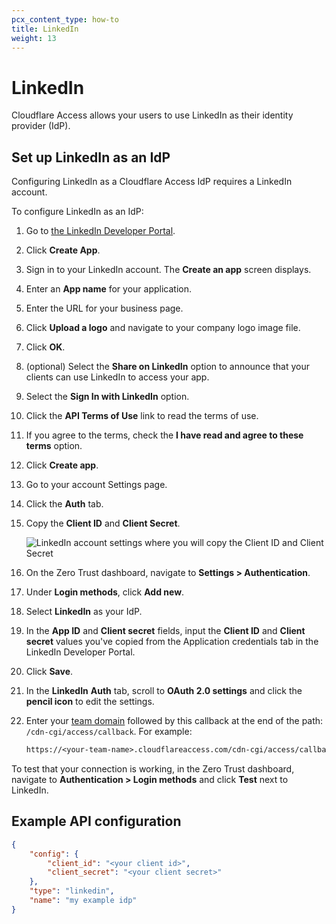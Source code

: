 ```yaml
---
pcx_content_type: how-to
title: LinkedIn
weight: 13
---
```


# LinkedIn

Cloudflare Access allows your users to use LinkedIn as their identity provider (IdP).

## Set up LinkedIn as an IdP

Configuring LinkedIn as a Cloudflare Access IdP requires a LinkedIn account.

To configure LinkedIn as an IdP:

1.  Go to [the LinkedIn Developer Portal](https://www.linkedin.com/developers).

1.  Click **Create App**.

1.  Sign in to your LinkedIn account. The **Create an app** screen displays.

1.  Enter an **App name** for your application.

1.  Enter the URL for your business page.

1.  Click **Upload a logo** and navigate to your company logo image file.

1.  Click **OK**.

1.  (optional) Select the **Share on LinkedIn** option to announce that your clients can use LinkedIn to access your app.

1.  Select the **Sign In with LinkedIn** option.

1.  Click the **API Terms of Use** link to read the terms of use.

1.  If you agree to the terms, check the **I have read and agree to these terms** option.

1.  Click **Create app**.

1.  Go to your account Settings page.

1.  Click the **Auth** tab.

1.  Copy the **Client ID** and **Client Secret**.

    ![LinkedIn account settings where you will copy the Client ID and Client Secret](/cloudflare-one/static/documentation/identity/linkedin/lin5.png)

1.  On the Zero Trust dashboard, navigate to **Settings > Authentication**.

1.  Under **Login methods**, click **Add new**.

1.  Select **LinkedIn** as your IdP.

1.  In the **App ID** and **Client secret** fields, input the **Client ID** and **Client secret** values you've copied from the Application credentials tab in the LinkedIn Developer Portal.

1.  Click **Save**.

1.  In the **LinkedIn** **Auth** tab, scroll to **OAuth 2.0 settings** and click the **pencil icon** to edit the settings.

1.  Enter your [team domain](/cloudflare-one/glossary/#team-domain) followed by this callback at the end of the path: `/cdn-cgi/access/callback`. For example:

    ```txt
    https://<your-team-name>.cloudflareaccess.com/cdn-cgi/access/callback
    ```

To test that your connection is working, in the Zero Trust dashboard, navigate to **Authentication > Login methods** and click **Test** next to LinkedIn.

## Example API configuration

```json
{
	"config": {
		"client_id": "<your client id>",
		"client_secret": "<your client secret>"
	},
	"type": "linkedin",
	"name": "my example idp"
}
```
